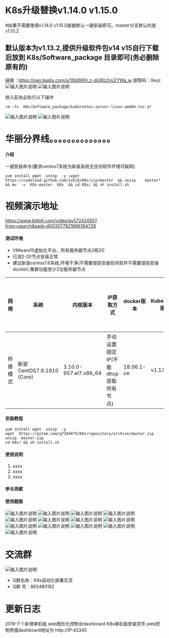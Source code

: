 
# K8s升级替换v1.14.0   v1.15.0
#如果不需要使用v1.14.0  v1.15.0直接默认一键安装即可。master分支默认的是v1.13.2
## 默认版本为v1.13.2,提供升级软件包v14  v15自行下载后放到  K8s/Software_package  目录即可(务必删除原有的)
链接：https://pan.baidu.com/s/1Sb8WH_z-dUI8z2vLEYWa_w 
提取码：0eyz 
![输入图片说明](https://images.gitee.com/uploads/images/2019/0629/223656_83724e63_525507.png "屏幕截图.png")
![输入图片说明](https://images.gitee.com/uploads/images/2019/0629/223707_c0937c7b_525507.png "屏幕截图.png")


放入前务必执行以下操作
``` shell
rm -fv  K8s/Software_package/kubernetes-server-linux-amd64.tar.a*
```
![输入图片说明](https://images.gitee.com/uploads/images/2019/0629/224709_8790eed8_525507.png "屏幕截图.png")
![输入图片说明](https://images.gitee.com/uploads/images/2019/0629/224720_0ca3c7a0_525507.png "屏幕截图.png")

华丽分界线。。。。。。。。。。。。。。
===
#### 介绍
一键安装命令(要求centos7系统为新装系统无任何软件环境可联网)


```
yum install wget  unzip  -y ;wget  https://codeload.github.com/szbjb/K8s/zip/master  && unzip    master* && mv  -v  K8s-master  K8s  && cd K8s/ && sh install.sh

```

视频演示地址
===
https://www.bilibili.com/video/av57242055?from=search&seid=4003077921686184728


#### 测试环境
* VMware15虚拟化平台，所有服务器节点2核2G
* 已测2-20节点安装正常
* 建议新装centos7.6系统,环境干净(不需要提前安装任何软件不需要提前安装docker).集群功能至少2台服务器节点


网络  | 系统  | 内核版本 | IP获取方式 | docker版本 | Kubernetes版本 |K8s集群安装方式 |
---- | ----- | ------  | ---- |  ---- | ---- | ---- |
桥接模式  | 新装CentOS7.6.1810 (Core) | 3.10.0-957.el7.x86_64 | 手动设置固定IP(不能dhcp获取所有节点) | 18.06.1-ce | v1.13.2  | 二进制包安装  |



#### 安装教程
```
yum install wget  unzip  -y
wget  https://gitee.com/q7104475/K8s/repository/archive/master.zip
unzip  master.zip
cd K8s/ && sh install.sh
```
#### 使用说明

1. xxxx
2. xxxx
3. xxxx

#### 参与贡献


#### 使用截图
![输入图片说明](https://images.gitee.com/uploads/images/2019/0701/095702_04b50cfc_525507.png "屏幕截图.png")
![输入图片说明](https://images.gitee.com/uploads/images/2019/0305/151653_e76832a6_525507.png "QQ图片20190305151528.png")
![输入图片说明](https://images.gitee.com/uploads/images/2019/0305/151703_5da78708_525507.png "QQ图片20190305151533.png")
![输入图片说明](https://images.gitee.com/uploads/images/2019/0305/151710_92e5f5ba_525507.png "QQ图片20190305151537.png")
![输入图片说明](https://images.gitee.com/uploads/images/2019/0305/151718_c3218e5c_525507.png "QQ图片20190305151541.png")
![输入图片说明](https://images.gitee.com/uploads/images/2019/0305/151726_dcc498bc_525507.png "QQ图片20190305151544.png")
![输入图片说明](https://images.gitee.com/uploads/images/2019/0305/151734_c2361acc_525507.png "QQ图片20190305151519.png")
![输入图片说明](https://images.gitee.com/uploads/images/2019/0305/151746_8b15d028_525507.png "QQ图片20190305151556.png")
![输入图片说明](https://images.gitee.com/uploads/images/2019/0305/151753_8597d7c3_525507.png "QQ图片20190305151600.png")
![输入图片说明](https://images.gitee.com/uploads/images/2019/0305/151759_3cc9716d_525507.png "QQ图片20190305151548.png")
![输入图片说明](https://images.gitee.com/uploads/images/2019/0305/151804_c09e620b_525507.png "QQ图片20190305151553.png")
![输入图片说明](https://images.gitee.com/uploads/images/2019/0701/123204_d60fa35d_525507.png "屏幕截图.png")
![输入图片说明](https://images.gitee.com/uploads/images/2019/0701/123306_2c843b85_525507.png "屏幕截图.png")

交流群
====
![输入图片说明](https://images.gitee.com/uploads/images/2019/0629/175427_0e439feb_525507.png "屏幕截图.png")
* Q群名称：K8s自动化部署交流
* Q群   号：893480182


更新日志
===
2019-7-1
新增单机版 web图形化控制台dashboard
K8s单机版安装完毕,web控制界面dashboard地址为                           http://IP:42345
